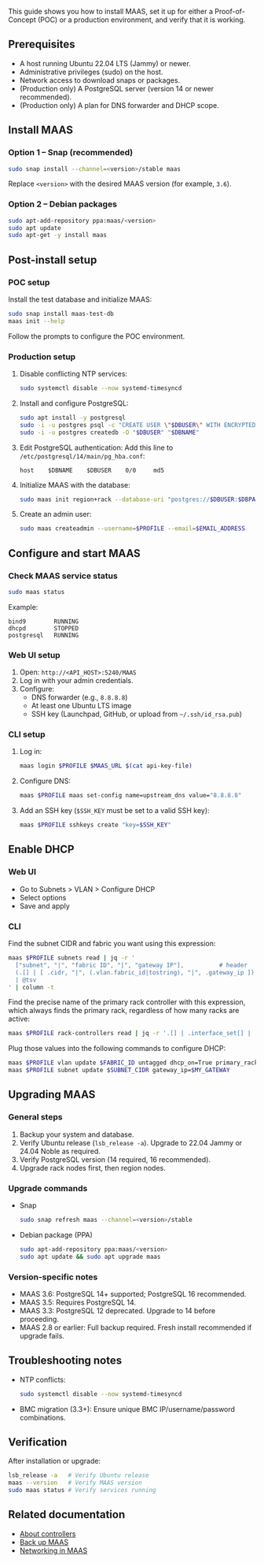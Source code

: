 This guide shows you how to install MAAS, set it up for either a Proof-of-Concept (POC) or a production environment, and verify that it is working.

## Prerequisites
- A host running Ubuntu 22.04 LTS (Jammy) or newer.
- Administrative privileges (sudo) on the host.
- Network access to download snaps or packages.
- (Production only) A PostgreSQL server (version 14 or newer recommended).
- (Production only) A plan for DNS forwarder and DHCP scope.

## Install MAAS

### Option 1 – Snap (recommended)
```bash
sudo snap install --channel=<version>/stable maas
```
Replace `<version>` with the desired MAAS version (for example, `3.6`).

### Option 2 – Debian packages
```bash
sudo apt-add-repository ppa:maas/<version>
sudo apt update
sudo apt-get -y install maas
```

## Post-install setup

### POC setup
Install the test database and initialize MAAS:
```bash
sudo snap install maas-test-db
maas init --help
```
Follow the prompts to configure the POC environment.

### Production setup

1. Disable conflicting NTP services:
   ```bash
   sudo systemctl disable --now systemd-timesyncd
   ```

2. Install and configure PostgreSQL:
   ```bash
   sudo apt install -y postgresql
   sudo -i -u postgres psql -c "CREATE USER \"$DBUSER\" WITH ENCRYPTED PASSWORD '$DBPASS'"
   sudo -i -u postgres createdb -O "$DBUSER" "$DBNAME"
   ```

3. Edit PostgreSQL authentication:
   Add this line to `/etc/postgresql/14/main/pg_hba.conf`:
   ```
   host    $DBNAME    $DBUSER    0/0     md5
   ```

4. Initialize MAAS with the database:
   ```bash
   sudo maas init region+rack --database-uri "postgres://$DBUSER:$DBPASS@$HOSTNAME/$DBNAME"
   ```

5. Create an admin user:
   ```bash
   sudo maas createadmin --username=$PROFILE --email=$EMAIL_ADDRESS
   ```

## Configure and start MAAS

### Check MAAS service status
```bash
sudo maas status
```
Example:
```
bind9        RUNNING
dhcpd        STOPPED
postgresql   RUNNING
```

### Web UI setup
1. Open: `http://<API_HOST>:5240/MAAS`
2. Log in with your admin credentials.
3. Configure:
   - DNS forwarder (e.g., `8.8.8.8`)
   - At least one Ubuntu LTS image
   - SSH key (Launchpad, GitHub, or upload from `~/.ssh/id_rsa.pub`)

### CLI setup
1. Log in:
   ```bash
   maas login $PROFILE $MAAS_URL $(cat api-key-file)
   ```
2. Configure DNS:
   ```bash
   maas $PROFILE maas set-config name=upstream_dns value="8.8.8.8"
   ```
3. Add an SSH key (`$SSH_KEY` must be set to a valid SSH key):
   ```bash
   maas $PROFILE sshkeys create "key=$SSH_KEY"
   ```

## Enable DHCP

### Web UI
- Go to Subnets > VLAN > Configure DHCP
- Select options
- Save and apply

### CLI
Find the subnet CIDR and fabric you want using this expression:
```bash
maas $PROFILE subnets read | jq -r '
  ["subnet", "|", "fabric ID", "|", "gateway IP"],          # header                                    
  (.[] | [ .cidr, "|", (.vlan.fabric_id|tostring), "|", .gateway_ip ]) #rows
  | @tsv
' | column -t
```

Find the precise name of the primary rack controller with this expression, which always finds the primary rack, regardless of how many racks are active:
```bash
maas $PROFILE rack-controllers read | jq -r '.[] | .interface_set[] | .vlan?.primary_rack // empty'
```

Plug those values into the following commands to configure DHCP:
```bash
maas $PROFILE vlan update $FABRIC_ID untagged dhcp_on=True primary_rack=$PRIMARY_RACK_CONTROLLER
maas $PROFILE subnet update $SUBNET_CIDR gateway_ip=$MY_GATEWAY
```

## Upgrading MAAS

### General steps
1. Backup your system and database.
2. Verify Ubuntu release (`lsb_release -a`). Upgrade to 22.04 Jammy or 24.04 Noble as required.
3. Verify PostgreSQL version (14 required, 16 recommended).
4. Upgrade rack nodes first, then region nodes.

### Upgrade commands

- Snap
  ```bash
  sudo snap refresh maas --channel=<version>/stable
  ```

- Debian package (PPA)
  ```bash
  sudo apt-add-repository ppa:maas/<version>
  sudo apt update && sudo apt upgrade maas
  ```

### Version-specific notes
- MAAS 3.6: PostgreSQL 14+ supported; PostgreSQL 16 recommended.
- MAAS 3.5: Requires PostgreSQL 14.
- MAAS 3.3: PostgreSQL 12 deprecated. Upgrade to 14 before proceeding.
- MAAS 2.8 or earlier: Full backup required. Fresh install recommended if upgrade fails.

## Troubleshooting notes
- NTP conflicts:
  ```bash
  sudo systemctl disable --now systemd-timesyncd
  ```
- BMC migration (3.3+): Ensure unique BMC IP/username/password combinations.

## Verification

After installation or upgrade:
```bash
lsb_release -a   # Verify Ubuntu release
maas --version   # Verify MAAS version
sudo maas status # Verify services running
```

## Related documentation
- [About controllers](https://canonical.com/maas/docs/about-controllers)
- [Back up MAAS](https://canonical.com/maas/docs/how-to-back-up-maas)
- [Networking in MAAS](https://canonical.com/maas/docs/about-maas-networking)
